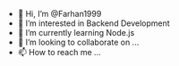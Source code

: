 - 👋 Hi, I’m @Farhan1999
- 👀 I’m interested in Backend Development
- 🌱 I’m currently learning Node.js
- 💞️ I’m looking to collaborate on ...
- 📫 How to reach me ...

<!---
Farhan666/Farhan666 is a ✨ special ✨ repository because its `README.md` (this file) appears on your GitHub profile.
You can click the Preview link to take a look at your changes.
--->
